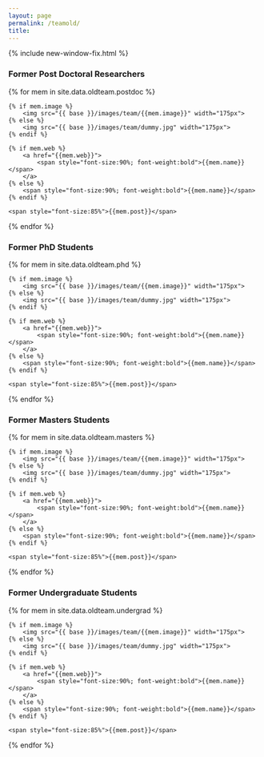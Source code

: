 ```yaml
---
layout: page
permalink: /teamold/
title: 
---
```


{% include new-window-fix.html %}


<h3>Former Post Doctoral Researchers</h3>
<div class="teams">
{% for mem in site.data.oldteam.postdoc %}
<div class="member">

	{% if mem.image %}
		<img src="{{ base }}/images/team/{{mem.image}}" width="175px">
	{% else %}
		<img src="{{ base }}/images/team/dummy.jpg" width="175px">
	{% endif %}

	{% if mem.web %} 	
		<a href="{{mem.web}}">
			<span style="font-size:90%; font-weight:bold">{{mem.name}}</span>
		</a>
	{% else %}	
		<span style="font-size:90%; font-weight:bold">{{mem.name}}</span>
	{% endif %}  

	<span style="font-size:85%">{{mem.post}}</span>
	
</div>
{% endfor %}  
</div>

<h3>Former PhD Students</h3>
<div class="teams">
{% for mem in site.data.oldteam.phd %}
<div class="member">

	{% if mem.image %}
		<img src="{{ base }}/images/team/{{mem.image}}" width="175px">
	{% else %}
		<img src="{{ base }}/images/team/dummy.jpg" width="175px">
	{% endif %}

	{% if mem.web %} 	
		<a href="{{mem.web}}">
			<span style="font-size:90%; font-weight:bold">{{mem.name}}</span>
		</a>
	{% else %}	
		<span style="font-size:90%; font-weight:bold">{{mem.name}}</span>
	{% endif %}  

	<span style="font-size:85%">{{mem.post}}</span>
	
</div>
{% endfor %}  
</div>

<h3>Former Masters Students</h3>
<div class="teams">
{% for mem in site.data.oldteam.masters %}
<div class="member">

	{% if mem.image %}
		<img src="{{ base }}/images/team/{{mem.image}}" width="175px">
	{% else %}
		<img src="{{ base }}/images/team/dummy.jpg" width="175px">
	{% endif %}

	{% if mem.web %} 	
		<a href="{{mem.web}}">
			<span style="font-size:90%; font-weight:bold">{{mem.name}}</span>
		</a>
	{% else %}	
		<span style="font-size:90%; font-weight:bold">{{mem.name}}</span>
	{% endif %}  

	<span style="font-size:85%">{{mem.post}}</span>
	
</div>
{% endfor %}  
</div>

<h3>Former Undergraduate Students</h3>
<div class="teams">
{% for mem in site.data.oldteam.undergrad %}
<div class="member">

	{% if mem.image %}
		<img src="{{ base }}/images/team/{{mem.image}}" width="175px">
	{% else %}
		<img src="{{ base }}/images/team/dummy.jpg" width="175px">
	{% endif %}

	{% if mem.web %} 	
		<a href="{{mem.web}}">
			<span style="font-size:90%; font-weight:bold">{{mem.name}}</span>
		</a>
	{% else %}	
		<span style="font-size:90%; font-weight:bold">{{mem.name}}</span>
	{% endif %}  

	<span style="font-size:85%">{{mem.post}}</span>
	
</div>
{% endfor %}  
</div>
